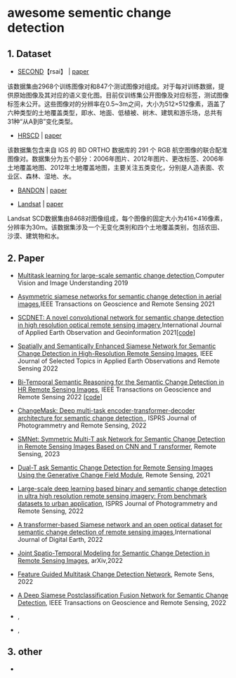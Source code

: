 # awesome sementic change detection

## 1. Dataset

- [SECOND](https://pan.baidu.com/s/1-zTu1TJhf3gjBmmPbcvk7A)【rsai】 | [paper](https://ieeexplore.ieee.org/stamp/stamp.jsp?tp=&arnumber=9555824&tag=1)

该数据集由2968个训练图像对和847个测试图像对组成。对于每对训练数据，提供原始图像及其对应的语义变化图。目前仅训练集公开图像及对应标签，测试图像标签未公开。这些图像对的分辨率在0.5~3m之间，大小为512×512像素，涵盖了六种类型的土地覆盖类型，即水、地面、低植被、树木、建筑和游乐场，总共有31种“从A到B”变化类型。

- [HRSCD](https://ieee-dataport.org/open-access/hrscd-high-resolution-semantic-change-detection-dataset#files) | [paper](https://www.sciencedirect.com/science/article/pii/S1077314219300992)

该数据集包含来自 IGS 的 BD ORTHO 数据库的 291 个 RGB 航空图像的联合配准图像对。数据集分为五个部分：2006年图片、2012年图片、更改标签、2006年土地覆盖地图、2012年土地覆盖地图，主要关注五类变化，分别是人造表面、农业区、森林、湿地、水。

- [BANDON](https://github.com/fitzpchao/BANDON) | [paper](https://arxiv.org/abs/2301.10922)

- [Landsat](https://figshare.com/articles/figure/Landsat-SCD_dataset_zip/19946135/1) | [paper](https://www.tandfonline.com/doi/full/10.1080/17538947.2022.2111470)

Landsat SCD数据集由8468对图像组成，每个图像的固定大小为416×416像素，分辨率为30m。该数据集涉及一个无变化类别和四个土地覆盖类别，包括农田、沙漠、建筑物和水。





## 2. Paper

- [Multitask learning for large-scale semantic change detection](https://www.sciencedirect.com/science/article/pii/S1077314219300992),Computer Vision and Image Understanding 2019

- [Asymmetric siamese networks for semantic change detection in aerial images](https://ieeexplore.ieee.org/stamp/stamp.jsp?tp=&arnumber=9555824&tag=1),IEEE Transactions on Geoscience and Remote Sensing 2021

- [SCDNET: A novel convolutional network for semantic change detection in high resolution optical remote sensing imagery](https://www.sciencedirect.com/science/article/pii/S0303243421001720),International Journal of Applied Earth Observation and Geoinformation 2021[[code]](https://github.com/daifeng2016/Semantic-Change-Detection)

- [Spatially and Semantically Enhanced Siamese Network for Semantic Change Detection in High-Resolution Remote Sensing Images](https://ieeexplore.ieee.org/stamp/stamp.jsp?arnumber=9736642), IEEE Journal of Selected Topics in Applied Earth Observations and Remote Sensing 2022 

- [Bi-Temporal Semantic Reasoning for the Semantic Change Detection in HR Remote Sensing Images](https://arxiv.org/pdf/2108.06103.pdf), IEEE Transactions on Geoscience and Remote Sensing 2022 [[code]](https://github.com/ggsDing/Bi-SRNet)

- [ChangeMask: Deep multi-task encoder-transformer-decoder architecture  for semantic change detection ](https://www.researchgate.net/publication/356591098_ChangeMask_Deep_multi-task_encoder-transformer-decoder_architecture_for_semantic_change_detection), ISPRS Journal of Photogrammetry and Remote Sensing, 2022

- [SMNet: Symmetric Multi-T ask Network for Semantic Change Detection in Remote Sensing Images Based on CNN and T ransformer](https://www.mdpi.com/2072-4292/15/4/949), Remote Sensing, 2023 

- [Dual-T ask Semantic Change Detection for Remote Sensing Images Using the Generative Change Field Module](https://www.mdpi.com/2072-4292/13/16/3336), Remote Sensing, 2021 

- [Large-scale deep learning based binary and semantic change detection in ultra high resolution remote sensing imagery: From benchmark datasets to urban application](https://www.sciencedirect.com/science/article/pii/S0924271622002210),  ISPRS Journal of Photogrammetry and Remote Sensing, 2022

- [A transformer-based Siamese network and an open optical dataset for semantic change detection of remote sensing images](https://www.tandfonline.com/doi/full/10.1080/17538947.2022.2111470),International Journal of Digital Earth, 2022

- [Joint Spatio-Temporal Modeling for Semantic Change Detection in Remote Sensing Images](https://arxiv.org/abs/2212.05245), arXiv,2022

- [Feature Guided Multitask Change Detection Network](https://ieeexplore.ieee.org/stamp/stamp.jsp?arnumber=9928215), Remote Sens, 2022

- [A Deep Siamese Postclassification Fusion Network for Semantic Change Detection](https://ieeexplore.ieee.org/abstract/document/9764686/), IEEE Transactions on Geoscience and Remote Sensing, 2022

- [](), 

- [](), 


## 3. other
- 

